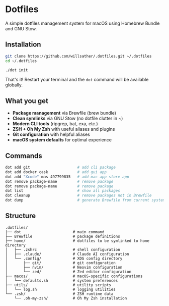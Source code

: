 # Dotfiles

A simple dotfiles management system for macOS using Homebrew Bundle and GNU Stow.

## Installation

```bash
git clone https://github.com/willsather/.dotfiles.git ~/.dotfiles
cd ~/.dotfiles

./dot init
```

That's it! Restart your terminal and the `dot` command will be available globally.

## What you get

- **Package management** via Brewfile (brew bundle)
- **Clean symlinks** via GNU Stow (no dotfile clutter in ~)
- **Modern CLI tools** (ripgrep, bat, exa, etc.)
- **ZSH + Oh My Zsh** with useful aliases and plugins
- **Git configuration** with helpful aliases
- **macOS system defaults** for optimal experience

## Commands

```bash
dot add git                     # add cli package
dot add docker cask             # add gui app
dot add "Xcode" mas 497799835   # add mac app store app
dot remove package-name         # remove package
dot remove package-name         # remove package
dot list                        # show all packages
dot cleanup                     # remove packages not in Brewfile
dot dump                        # generate Brewfile from current system
```

## Structure

```
.dotfiles/
├── dot                       # main command
├── Brewfile                  # package definitions
├── home/                     # dotfiles to be symlinked to home directory
│   ├── .zshrc                # shell configuration
│   ├── .claude/              # Claude AI configuration
│   └── .config/              # XDG config directory
│       ├── git/              # git configuration
│       ├── nvim/             # Neovim configuration
│       └── zed/              # Zed editor configuration
├── macos/                    # macOS-specific configurations
│   └── defaults.sh           # system preferences
├── utils/                    # utility scripts
│   └── log.sh                # logging utilities
└── .zsh/                     # ZSH runtime data
    └── .oh-my-zsh/           # Oh My Zsh installation
```
